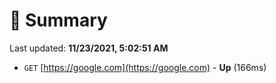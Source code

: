 # 📖 Summary
Last updated: **11/23/2021, 5:02:51 AM**

- `GET` [https://google.com](https://google.com) - **Up** (166ms)
